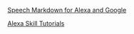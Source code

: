 [Speech Markdown for Alexa and Google](https://speechmarkdown.github.io/speech-markdown-editor/)

[Alexa Skill Tutorials](http://alexaskillstutorials.com/)
